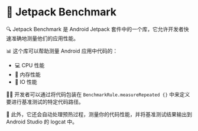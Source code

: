 # 🚀 Jetpack Benchmark

🔍 Jetpack Benchmark 是 Android Jetpack 套件中的一个库，它允许开发者快速准确地测量他们的应用性能。

📊 这个库可以帮助测量 Android 应用中代码的：
- 💻 CPU 性能
- 🧠 内存性能
- 💾 IO 性能

👨‍💻 开发者可以通过将代码包装在 `BenchmarkRule.measureRepeated {}` 中来定义要进行基准测试的特定代码路径。

🔄 此外，它还会自动处理预热过程，测量你的代码性能，并将基准测试结果输出到 Android Studio 的 logcat 中。